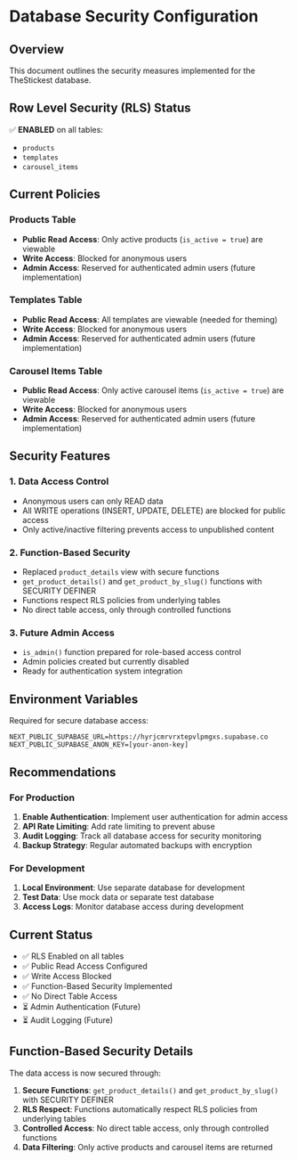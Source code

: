 # Database Security Configuration

## Overview
This document outlines the security measures implemented for the TheStickest database.

## Row Level Security (RLS) Status
✅ **ENABLED** on all tables:
- `products`
- `templates` 
- `carousel_items`

## Current Policies

### Products Table
- **Public Read Access**: Only active products (`is_active = true`) are viewable
- **Write Access**: Blocked for anonymous users
- **Admin Access**: Reserved for authenticated admin users (future implementation)

### Templates Table
- **Public Read Access**: All templates are viewable (needed for theming)
- **Write Access**: Blocked for anonymous users
- **Admin Access**: Reserved for authenticated admin users (future implementation)

### Carousel Items Table
- **Public Read Access**: Only active carousel items (`is_active = true`) are viewable
- **Write Access**: Blocked for anonymous users
- **Admin Access**: Reserved for authenticated admin users (future implementation)

## Security Features

### 1. Data Access Control
- Anonymous users can only READ data
- All WRITE operations (INSERT, UPDATE, DELETE) are blocked for public access
- Only active/inactive filtering prevents access to unpublished content

### 2. Function-Based Security
- Replaced `product_details` view with secure functions
- `get_product_details()` and `get_product_by_slug()` functions with SECURITY DEFINER
- Functions respect RLS policies from underlying tables
- No direct table access, only through controlled functions

### 3. Future Admin Access
- `is_admin()` function prepared for role-based access control
- Admin policies created but currently disabled
- Ready for authentication system integration

## Environment Variables
Required for secure database access:
```
NEXT_PUBLIC_SUPABASE_URL=https://hyrjcmrvrxtepvlpmgxs.supabase.co
NEXT_PUBLIC_SUPABASE_ANON_KEY=[your-anon-key]
```

## Recommendations

### For Production
1. **Enable Authentication**: Implement user authentication for admin access
2. **API Rate Limiting**: Add rate limiting to prevent abuse
3. **Audit Logging**: Track all database access for security monitoring
4. **Backup Strategy**: Regular automated backups with encryption

### For Development
1. **Local Environment**: Use separate database for development
2. **Test Data**: Use mock data or separate test database
3. **Access Logs**: Monitor database access during development

## Current Status
- ✅ RLS Enabled on all tables
- ✅ Public Read Access Configured
- ✅ Write Access Blocked
- ✅ Function-Based Security Implemented
- ✅ No Direct Table Access
- ⏳ Admin Authentication (Future)
- ⏳ Audit Logging (Future)

## Function-Based Security Details

The data access is now secured through:
1. **Secure Functions**: `get_product_details()` and `get_product_by_slug()` with SECURITY DEFINER
2. **RLS Respect**: Functions automatically respect RLS policies from underlying tables
3. **Controlled Access**: No direct table access, only through controlled functions
4. **Data Filtering**: Only active products and carousel items are returned
